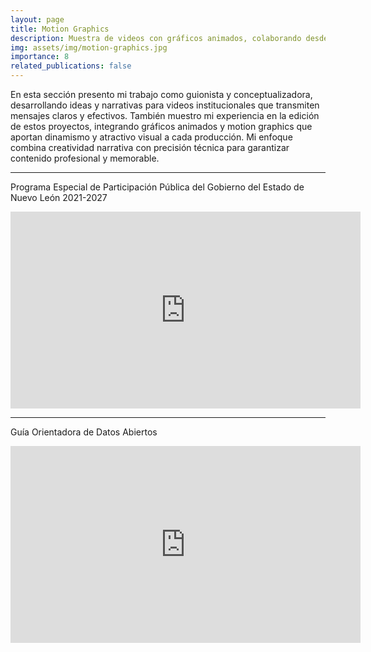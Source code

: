 ```yaml
---
layout: page
title: Motion Graphics
description: Muestra de videos con gráficos animados, colaborando desde la conceptualización hasta edición
img: assets/img/motion-graphics.jpg
importance: 8
related_publications: false
---
```


En esta sección presento mi trabajo como guionista y conceptualizadora, desarrollando ideas y narrativas para videos institucionales que transmiten mensajes claros y efectivos. También muestro mi experiencia en la edición de estos proyectos, integrando gráficos animados y motion graphics que aportan dinamismo y atractivo visual a cada producción. Mi enfoque combina creatividad narrativa con precisión técnica para garantizar contenido profesional y memorable.

---

Programa Especial de Participación Pública del Gobierno del Estado de Nuevo León 2021-2027

<iframe width="560" height="315" src="https://www.youtube.com/embed/MBhgk3zbqg4?si=trNeNTy_DGynHjzl" title="YouTube video player" frameborder="0" allow="accelerometer; autoplay; clipboard-write; encrypted-media; gyroscope; picture-in-picture; web-share" referrerpolicy="strict-origin-when-cross-origin" allowfullscreen></iframe>

---

Guía Orientadora de Datos Abiertos

<iframe width="560" height="315" src="https://www.youtube.com/embed/ShCWxy5BzWc?si=ShPjfW2udANbwScw" title="YouTube video player" frameborder="0" allow="accelerometer; autoplay; clipboard-write; encrypted-media; gyroscope; picture-in-picture; web-share" referrerpolicy="strict-origin-when-cross-origin" allowfullscreen></iframe>